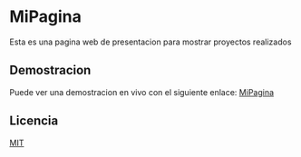 # MiPagina

Esta es una pagina web de presentacion para mostrar proyectos realizados 

## Demostracion

Puede ver una demostracion en vivo con el siguiente enlace: [MiPagina](http://alexanderdamaso.epizy.com/MiPagina)



## Licencia
[MIT](https://choosealicense.com/licenses/mit/)
